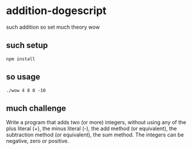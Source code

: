 # addition-dogescript

such addition so set much theory wow

## such setup

    npm install

## so usage

    ./wow 4 8 0 -10

## much challenge

Write a program that adds two (or more) integers, without using any of the plus literal (+), the minus literal (-), the add method (or equivalent), the subtraction method (or equivalent), the sum method. The integers can be negative, zero or positive.
